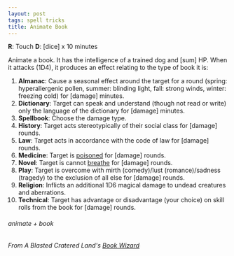 ```yaml
---
layout: post
tags: spell tricks
title: Animate Book
---
```

**R**: Touch  **D**:  [dice] x 10 minutes

Animate a book. It has the intelligence of a trained dog and [sum] HP. When it attacks (1D4), it produces an effect relating to the type of book it is:

1. **Almanac**: Cause a seasonal effect around the target for a round (spring: hyperallergenic pollen, summer: blinding light, fall: strong winds, winter: freezing cold) for [damage] minutes.
2. **Dictionary**: Target can speak and understand (though not read or write) only the language of the dictionary for [damage] minutes.
3. **Spellbook**: Choose the damage type.
4. **History**: Target acts stereotypically of their social class for [damage] rounds.
5. **Law**: Target acts in accordance with the code of law for [damage] rounds.
6. **Medicine**: Target is [poisoned](/2020/11/10/extra-rules/#conditions) for [damage] rounds.
7. **Novel**: Target is cannot [breathe](/2020/11/10/extra-rules/#conditions) for [damage] rounds.
8. **Play**: Target is overcome with mirth (comedy)/lust (romance)/sadness (tragedy) to the exclusion of all else for [damage] rounds.
9. **Religion**: Inflicts an additional 1D6 magical damage to undead creatures and aberrations.
10. **Technical**: Target has advantage or disadvantage (your choice) on skill rolls from the book for [damage] rounds.

###### animate + book
###### From A Blasted Cratered Land's [Book Wizard](https://crateredland.blogspot.com/2019/07/pay-your-late-fees-book-wizard.html)
